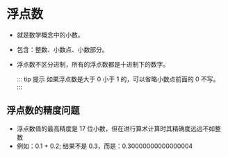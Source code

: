 # 浮点数

- 就是数学概念中的小数。
- 包含：整数、小数点、小数部分。
- 浮点数不区分进制，所有的浮点数都是十进制下的数字。

  ::: tip 提示
  如果浮点数是大于 0 小于 1 的，可以省略小数点前面的 0 不写。
  :::

## 浮点数的精度问题

- 浮点数值的最高精度是 17 位小数，但在进行算术计算时其精确度远远不如整数
- 例如：0.1 + 0.2;    结果不是 0.3，而是：0.30000000000000004